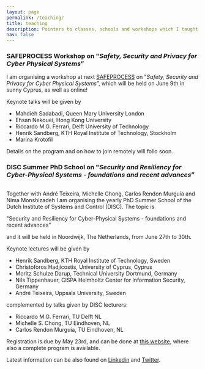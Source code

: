 ```yaml
---
layout: page
permalink: /teaching/
title: teaching
description: Pointers to classes, schools and workshops which I taught
nav: false
---
```


<!-- For now, this page is assumed to be a static description of your courses. You can convert it to a collection similar to `_projects/` so that you can have a dedicated page for each course.

Organize your courses by years, topics, or universities, however you like! -->

### SAFEPROCESS Workshop on "_Safety, Security and Privacy for Cyber Physical Systems_”

<!-- <div>
<img class="img-fluid rounded" src="{{ '/assets/img/news/poster_02_banner_short.jpg' | relative_url }}" alt="" title="DISC PhD School"/>
</div> -->

I am organising a workshop at next [SAFEPROCESS](https://safeprocess2021.eu) on "_Safety, Security and Privacy for Cyber Physical Systems_”, which will be held on June 9th in sunny Cyprus, as well as online!

Keynote talks will be given by

* Mahdieh Sadabadi, Queen Mary University London
* Ehsan Nekouei, Hong Kong University
* Riccardo M.G. Ferrari, Delft University of Technology
* Henrik Sandberg, KTH Royal Institute of Technology, Stockholm
* Marina Krotofil

Details on the program and on how to join remotely will follo soon.

### DISC Summer PhD School on "_Security and Resiliency for Cyber-Physical Systems - foundations and recent advances_”

<div>
<img class="img-fluid rounded" src="{{ '/assets/img/news/poster_02_banner_short.jpg' | relative_url }}" alt="" title="DISC PhD School"/>
</div>

Together with André Teixeira, Michelle Chong, Carlos Rendon Murguia and Nima Monshizadeh I am organising the yearly PhD Summer School of the Dutch Institute of Systems and Control (DISC). The topic is

"Security and Resiliency for Cyber-Physical Systems - foundations and recent advances”

and it will be held in Noordwijk, The Netherlands, from June 27th to 30th.

Keynote lectures will be given by

* Henrik Sandberg, KTH Royal Institute of Technology, Sweden
* Christoforos Hadjicostis, University of Cyprus, Cyprus
* Moritz Schulze Darup, Technical University Dortmund, Germany
* Nils Tippenhauer, CISPA Helmholtz Center for Information Security, Germany
* André Teixeira, Uppsala University, Sweden

complemented by talks given by DISC lecturers:

* Riccardo M.G. Ferrari, TU Delft NL
* Michelle S. Chong, TU Eindhoven, NL
* Carlos Rendon Murguia, TU Eindhoven, NL

Registration is due by May 23rd, and can be done at [this website](http://disc.tudelft.nl/education/summer-school/disc-summer-school-2022/), where also a complete program is available.

Latest information can be also found on [Linkedin](https://www.linkedin.com/company/disc-summer-22) and [Twitter](https://twitter.com/disc_summer_22).